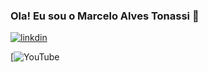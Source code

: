 ### Ola! Eu sou o Marcelo Alves Tonassi 🦉
[![linkdin](https://img.shields.io/badge/LinkedIn-0077B5?style=for-the-badge&logo=linkedin&logoColor=white)](http://www.linkedin.com/in/marcelo-alves-tonassi-59923a25)

[![YouTube](https://img.shields.io/badge/YouTube-FF0000?style=for-the-badge&logo=youtube&logoColor=white)


